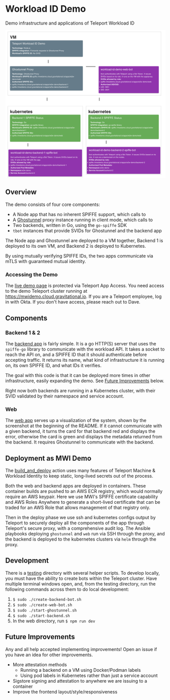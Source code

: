 # Workload ID Demo
Demo infrastructure and applications of Teleport Workload ID

![Image of the demo architecture](./overview.png)

## Overview

The demo consists of four core components:
* A Node app that has no inherent SPIFFE support, which calls to
* A [Ghostunnel](https://github.com/ghostunnel/ghostunnel) proxy instance running in client mode, which calls to
* Two backends, written in Go, using the `go-spiffe` SDK
* `tbot` instances that provide SVIDs for Ghostunnel and the backend app

The Node app and Ghostunnel are deployed to a VM together,
Backend 1 is deployed to its own VM, and Backend 2 is deployed to Kubernetes.

By using mutually verifying SPIFFE IDs, the two apps communicate via mTLS with
guaranteed mutual identity.

### Accessing the Demo

The [live demo page](https://w2w-demo.mwidemo.cloud.gravitational.io/) is protected via Teleport App Access. You need access to the
demo Teleport cluster running at https://mwidemo.cloud.gravitational.io.
If you are a Teleport employee, log in with Okta. If you don't have access, please reach out to Dave.

## Components

### Backend 1 & 2

The [backend app](./backend/main.go) is fairly simple. It is a go HTTP(S) server
that uses the `spiffe-go` library to communicate with the workload API. It takes
a socket to reach the API on, and a SPIFFE ID that it should authenticate before
accepting traffic. It returns its name, what kind of infrastructure it is running on,
its own SPIFFE ID, and what IDs it verifies.

The goal with this code is that it can be deployed more times in other infrastructure,
easily expanding the demo. See [Future Improvements](#future-improvements) below.

Right now both backends are running in a Kubernetes cluster, with their SVID validated by their namespace and service account.

### Web

The [web app](./web/index.js) serves up a visualization of the system, shown by the
screenshot at the beginning of the README. If it cannot communicate with a given backend,
it turns the card for that backend red and displays the error, otherwise the card is green
and displays the metadata returned from the backend. It requires Ghostunnel to communicate
with the backend.

## Deployment as MWI Demo

The [build_and_deploy](./.github/workflows/deploy.yaml) action uses many features of Teleport Machine & Workload Identity to keep static, long-lived secrets out of the process.

Both the web and backend apps are deployed in containers. These container builds are pushed to an AWS ECR registry, which would normally require an AWS keypair. Here we use MWI's SPIFFE certificate capability and AWS Roles Anywhere to generate a short-lived certificate that can be traded for an AWS Role that allows management of that registry only.

Then in the deploy phase we use ssh and kubernetes configs output by Teleport to securely deploy all the components of the app through Teleport's secure proxy, with a comprehensive audit log. The Ansible playbooks deploying `ghostunnel` and `web` run via SSH through the proxy, and the backend is deployed to the kubernetes clusters via `helm` through the proxy.

## Development

There is a [testing](./testing) directory with several helper scripts. To
develop locally, you must have the ability to create bots within the
Teleport cluster. Have multiple terminal windows open, and, from the
testing directory, run the following commands across them to do local development:
1. `$ sudo ./create-backend-bot.sh`
1. `$ sudo ./create-web-bot.sh`
1. `$ sudo ./start-ghostunnel.sh`
1. `$ sudo ./start-backend.sh`
1. In the web directory, run `$ npm run dev`

## Future Improvements

Any and all help accepted implementing improvements! Open an issue if you have an idea for other improvements.

* More attestation methods
  * Running a backend on a VM using Docker/Podman labels
  * Using pod labels in Kubernetes rather than just a service account
* Sigstore signing and attestation to anywhere we are issuing to a container
* Improve the frontend layout/style/responsiveness
